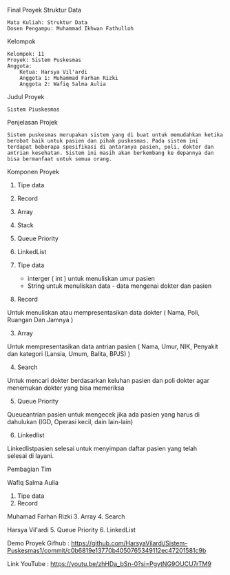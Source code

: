 Final Proyek Struktur Data

    Mata Kuliah: Struktur Data
    Dosen Pengampu: Muhammad Ikhwan Fathulloh

Kelompok

    Kelompok: 11
    Proyek: Sistem Puskesmas
    Anggota:
        Ketua: Harsya Vil'ardi
        Anggota 1: Muhammad Farhan Rizki
        Anggota 2: Wafiq Salma Aulia

Judul Proyek

    Sistem Piuskesmas

Penjelasan Projek 

    Sistem puskesmas merupakan sistem yang di buat untuk memudahkan ketika berobat baik untuk pasien dan pihak puskesmas. Pada sistem ini terdapat beberapa spesifikasi di antaranya pasien, poli, dokter dan antrian kesehatan. Sistem ini masih akan berkembang ke depannya dan bisa bermanfaat untuk semua orang.
    
Komponen Proyek 

1.  Tipe data
2.  Record
3.  Array
4.  Stack
5.  Queue Priority
6.  LinkedList

1. Tipe data

     - interger ( int ) untuk menuliskan umur pasien 
     - String untuk menuliskan data - data mengenai dokter dan pasien 

3. Record

Untuk menuliskan atau mempresentasikan data dokter ( Nama, Poli, Ruangan Dan Jamnya ) 

3. Array 

Untuk mempresentasikan data antrian pasien ( Nama, Umur, NIK, Penyakit dan kategori (Lansia, Umum, Balita, BPJS) ) 

4. Search

Untuk mencari dokter berdasarkan keluhan pasien dan poli dokter agar menemukan dokter yang bisa memeriksa 

5. Queue Priority

Queue<Pasien>antrian pasien untuk mengecek jika ada pasien yang harus di dahulukan (IGD, Operasi kecil, dain lain-lain)

6. Linkedlist

Linkedlist<pasien>pasien selesai untuk menyimpan daftar pasien yang telah selesai di layani.


Pembagian Tim

Wafiq Salma Aulia
1. Tipe data 
2. Record 

Muhamad Farhan Rizki 
3. Array 
4. Search 

Harsya Vil'ardi
5. Queue Priority
6. LinkedList

Demo Proyek 
Gifhub : https://github.com/HarsyaVilardi/Sistem-Puskesmas1/commit/c0b6819e13770b4050765349112ec47201581c9b

Link YouTube : https://youtu.be/zhHDa_bSn-0?si=PgytNG9OUCU7rTM9



